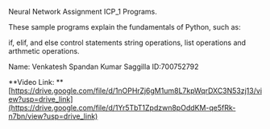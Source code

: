 Neural Network Assignment ICP_1 Programs.

These sample programs explain the fundamentals of Python, such as:

if, elif, and else control statements
string operations,
list operations and arthmetic operations.

Name: Venkatesh Spandan Kumar Saggilla
ID:700752792

**Video Link: ** [https://drive.google.com/file/d/1nOPHrZj6gM1um8L7kpWqrDXC3N53zj13/view?usp=drive_link](https://drive.google.com/file/d/1Yr5TbT1Zpdzwn8pOddKM-qe5fRk-n7bn/view?usp=drive_link)

